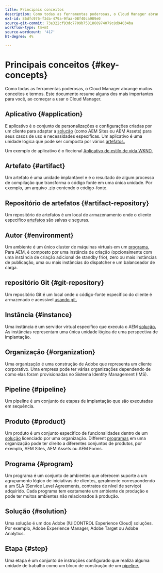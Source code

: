 ```yaml
---
title: Principais conceitos
description: Como todas as ferramentas poderosas, o Cloud Manager abrange muitos conceitos e termos. Este documento resume alguns dos mais importantes para você, ao começar a usar o Cloud Manager.
exl-id: 86dfc976-f3da-479a-9faa-08f40ca909e0
source-git-commit: 73e322cf93dc7709b7581860974079c8d94034ba
workflow-type: tm+mt
source-wordcount: '417'
ht-degree: 4%

---
```



# Principais conceitos {#key-concepts}

Como todas as ferramentas poderosas, o Cloud Manager abrange muitos conceitos e termos. Este documento resume alguns dos mais importantes para você, ao começar a usar o Cloud Manager.

## Aplicativo {#application}

E aplicativo é o conjunto de personalizações e configurações criadas por um cliente para adaptar a [solução](#solution) (como AEM Sites ou AEM Assets) para seus casos de uso e necessidades específicas. Um aplicativo é uma unidade lógica que pode ser composta por vários [artefatos.](#artifact)

Um exemplo de aplicativo é o ficcional [Aplicativo de estilo de vida WKND.](https://experienceleague.adobe.com/docs/experience-manager-learn/getting-started-wknd-tutorial-develop/overview.html?lang=pt-BR)

## Artefato {#artifact}

Um artefato é uma unidade implantável e é o resultado de algum processo de compilação que transforma o código fonte em uma única unidade. Por exemplo, um arquivo .zip contendo o código-fonte.

## Repositório de artefatos {#artifact-repository}

Um repositório de artefatos é um local de armazenamento onde o cliente específico [artefatos](#artifact) são salvas e seguras.

## Autor {#environment}

Um ambiente é um único cluster de máquinas virtuais em um [programa.](#program) Para AEM, é composto por uma instância de criação (opcionalmente com uma instância de criação adicional de standby frio), zero ou mais instâncias de publicação, uma ou mais instâncias do dispatcher e um balanceador de carga.

## repositório Git {#git-repository}

Um repositório Git é um local onde o código-fonte específico do cliente é armazenado e acessível [usando git.](https://git-scm.com)

## Instância {#instance}

Uma instância é um servidor virtual específico que executa o AEM [solução.](#solution) As instâncias representam uma única unidade lógica de uma perspectiva de implantação.

## Organização {#organization}

Uma organização é uma construção de Adobe que representa um cliente corporativo. Uma empresa pode ter várias organizações dependendo de como elas foram provisionadas no Sistema Identity Management (IMS).

## Pipeline {#pipeline}

Um pipeline é um conjunto de etapas de implantação que são executadas em sequência.

## Produto {#product}

Um produto é um conjunto específico de funcionalidades dentro de um [solução](#solution) licenciado por uma organização. Different [programas](#program) em uma organização pode ter direito a diferentes conjuntos de produtos, por exemplo, AEM Sites, AEM Assets ou AEM Forms.

## Programa {#program}

Um programa é um conjunto de ambientes que oferecem suporte a um agrupamento lógico de iniciativas de clientes, geralmente correspondendo a um SLA (Service Level Agreements, contratos de nível de serviço) adquirido. Cada programa tem exatamente um ambiente de produção e pode ter muitos ambientes não relacionados à produção.

## Solução {#solution}

Uma solução é um dos Adobe [!UICONTROL Experience Cloud] soluções. Por exemplo, Adobe Experience Manager, Adobe Target ou Adobe Analytics.

## Etapa {#step}

Uma etapa é um conjunto de instruções configurado que realiza alguma unidade de trabalho como um bloco de construção de um [pipeline.](#pipeline)
